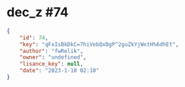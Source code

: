 
# dec_z #74
                
```JSON
{
    "id": 74,
    "key": "qFxIsBkDkC=7hiVebQxDgP^2guZkYjWxtH%6dhEt",
    "author": "fwRelik",
    "owner": "undefined",
    "lisance_key": null,
    "date": "2023-1-10 02:10"
}
```
    